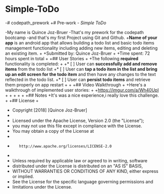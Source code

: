# Simple-ToDo
-# codepath_prework
+# Pre-work - *Simple ToDo*
 
-My name is Quince Joz-Bruer
-That's my prework for the codepath bootcamp
-and that's my first Project using Git and Github.
+**Name of your app** is an android app that allows building a todo list and basic todo items management functionality including adding new items, editing and deleting an existing item.
+
+Submitted by: Quince Joz-Bruer
+
+Time spent: 72 hours spent in total
+
+## User Stories
+
+The following **required** functionality is completed:
+
+* [ ] User can **successfully add and remove items** from the todo list
+* [ ] User can **tap a todo item in the list and bring up an edit screen for the todo item** and then have any changes to the text reflected in the todo list.
+* [ ] User can **persist todo items** and retrieve them properly on app restart
+
+
+## Video Walkthrough
+
+Here's a walkthrough of implemented user stories:
+
+https://imgur.com/a/Wh40UpI
+
+
+
+
+
+## Notes
+It's was a nice experience,i really love this challenge.
+
+## License
+
+    Copyright [2018] [Quince Joz-Bruer]
+
+    Licensed under the Apache License, Version 2.0 (the "License");
+    you may not use this file except in compliance with the License.
+    You may obtain a copy of the License at
+
+        http://www.apache.org/licenses/LICENSE-2.0
+
+    Unless required by applicable law or agreed to in writing, software
+    distributed under the License is distributed on an "AS IS" BASIS,
+    WITHOUT WARRANTIES OR CONDITIONS OF ANY KIND, either express or implied.
+    See the License for the specific language governing permissions and
+    limitations under the License.
